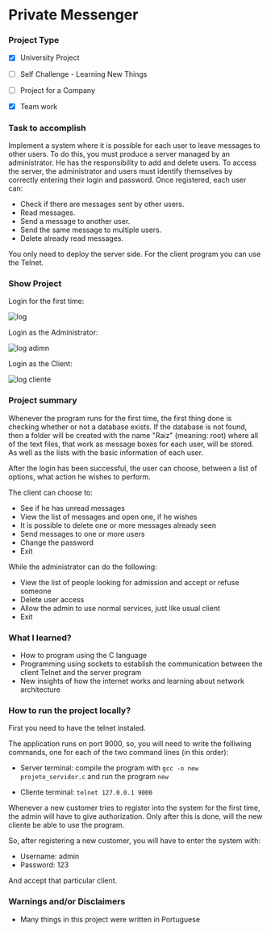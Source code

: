 # Private Messenger



### Project Type

- [x] University Project
- [ ] Self Challenge - Learning New Things
- [ ] Project for a Company 
- [x] Team work



### Task to accomplish

Implement a system where it is possible for each user to leave messages to other users. To do this, you must produce a server managed by an administrator. He has the responsibility to add and delete users.
To access the server, the administrator and users must identify themselves by correctly entering their login and password. Once registered, each user can:
- Check if there are messages sent by other users.
- Read messages.
- Send a message to another user.
- Send the same message to multiple users.
- Delete already read messages.

You only need to deploy the server side. For the client program you can use the Telnet.



### Show Project

Login for the first time:

![log](https://github.com/af-code2build/Private_Messenger/blob/master/imagens/log%20new.png)

Login as the Administrator:

![log adimn](https://github.com/af-code2build/Private_Messenger/blob/master/imagens/log%20admin.png)

Login as the Client:

![log cliente](https://github.com/af-code2build/Private_Messenger/blob/master/imagens/log%20cliente.png)



### Project summary

Whenever the program runs for the first time, the first thing done is checking whether or not a database exists. If the database is not found, then a folder will be created with the name "Raiz" (meaning: root) where all of the text files, that work as message boxes for each user, will be stored. As well as the lists with the basic information of each user.

After the login has been successful, the user can choose, between a list of options, what action he wishes to perform. 

The client can choose to:

* See if he has unread messages
* View the list of messages and open one, if he wishes
* It is possible to delete one or more messages already seen
* Send messages to one or more users
* Change the password
* Exit

While the administrator can do the following:

* View the list of people looking for admission and accept or refuse someone
* Delete user access
* Allow the admin to use normal services, just like usual client
* Exit



### What I learned?

* How to program using the C language
* Programming using sockets to establish the communication between the client Telnet and the server program
* New insights of how the internet works and learning about network architecture



### How to run the project locally?

First you need to have the telnet instaled.

The application runs on port 9000, so, you will need to write the folliwing commands, one for each of the two command lines (in this order):

* Server terminal: compile the program with `gcc -o new projeto_servidor.c` and run the program `new`

* Cliente terminal: `telnet 127.0.0.1 9000`

  

Whenever a new customer tries to register into the system for the first time, the admin will have to give authorization. Only after this is done, will the new cliente be able to use the program.

So, after registering a new customer, you will have to enter the system with:

* Username: admin
* Password: 123

And accept that particular client.



### Warnings and/or Disclaimers

* Many things in this project were written in Portuguese



